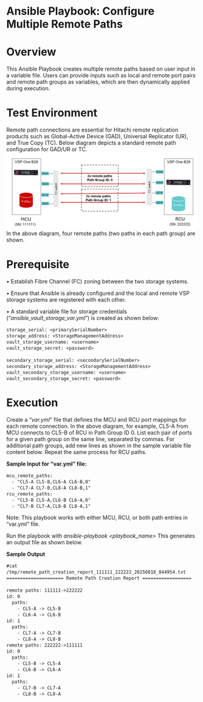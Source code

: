 # Ansible Playbook: Configure Multiple Remote Paths
# Overview
This Ansible Playbook creates multiple remote paths based on user input in a variable file. Users can provide inputs such as local and remote port pairs and remote path groups as variables, which are then dynamically applied during execution.


# Test Environment
Remote path connections are essential for Hitachi remote replication products such as Global-Active Device (GAD), Universal Replicator (UR), and True Copy (TC). Below diagram depicts a standard remote path configuration for GAD/UR or TC.
![Remote Replication Diagram](./assets/Remote_Replication.png)
In the above diagram, four remote paths (two paths in each path group) are shown. 

# Prerequisite
•	Establish Fibre Channel (FC) zoning between the two storage systems.

•	Ensure that Ansible is already configured and the local and remote VSP storage systems are registered with each other. 

•	A standard variable file for storage credentials (“_ansible_vault_storage_var.yml_”) is created as shown below:

```
storage_serial: <primarySerialNumber>
storage_address: <StorageManagementAddress>
vault_storage_username: <username>
vault_storage_secret: <password>

secondary_storage_serial: <secondarySerialNumber>
secondary_storage_address: <StorageManagementAddress> 
vault_secondary_storage_username: <username>
vault_secondary_storage_secret: <password>
```
# Execution

Create a “_var.yml_” file that defines the MCU and RCU port mappings for each remote connection. In the above diagram, for example, CL5-A from MCU connects to CL5-B of RCU in Path Group ID 0. List each pair of ports for a given path group on the same line, separated by commas. For additional path groups, add new lines as shown in the sample variable file content below. Repeat the same process for RCU paths.

**Sample Input for “var.yml” file:**
```
mcu_remote_paths:
  - "CL5-A CL5-B,CL6-A CL6-B,0"
  - "CL7-A CL7-B,CL8-A CL8-B,1"
rcu_remote_paths:
  - "CL5-B CL5-A,CL6-B CL6-A,0"
  - "CL7-B CL7-A,CL8-B CL8-A,1"
```
Note: This playbook works with either MCU, RCU, or both path entries in “var.yml” file.

Run the playbook with _ansible-playbook <playbook_name>_
This generates an output file as shown below.

**Sample Output**
```
#cat /tmp/remote_path_creation_report_111111_222222_20250818_044954.txt
===================== Remote Path Creation Report ==================

remote paths: 111111->222222
id: 0
  paths:
    - CL5-A -> CL5-B
    - CL6-A -> CL6-B
id: 1
  paths:
    - CL7-A -> CL7-B
    - CL8-A -> CL8-B
remote paths: 222222->111111
id: 0
  paths:
    - CL5-B -> CL5-A
    - CL6-B -> CL6-A
id: 1
  paths:
    - CL7-B -> CL7-A
    - CL8-B -> CL8-A
```
